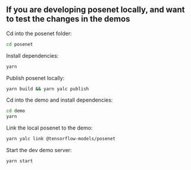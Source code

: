 ## If you are developing posenet locally, and want to test the changes in the demos

Cd into the posenet folder:
```sh
cd posenet
```

Install dependencies:
```sh
yarn
```

Publish posenet locally:
```sh
yarn build && yarn yalc publish
```

Cd into the demo and install dependencies:

```sh
cd demo
yarn
```

Link the local posenet to the demo:
```sh
yarn yalc link @tensorflow-models/posenet
```

Start the dev demo server:
```sh
yarn start
```
